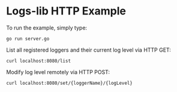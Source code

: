# Logs-lib HTTP Example

To run the example, simply type:
```
go run server.go
```

List all registered loggers and their current log level via HTTP GET:
```
curl localhost:8080/list
```

Modify log level remotely via HTTP POST:
```
curl localhost:8080/set/{loggerName}/{logLevel}
```
